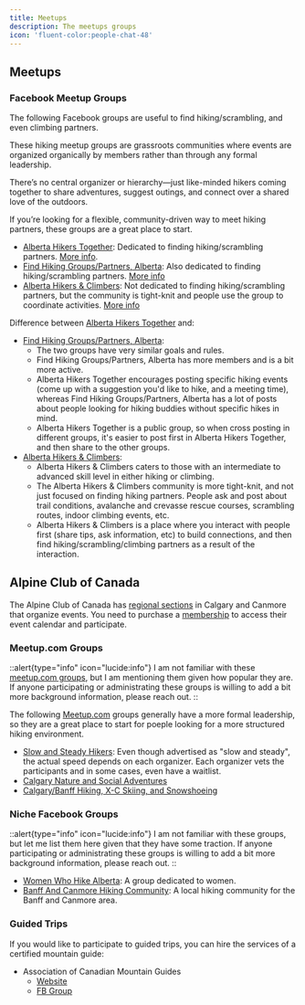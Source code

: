 ```yaml
---
title: Meetups
description: The meetups groups
icon: 'fluent-color:people-chat-48'
---
```


## Meetups

### Facebook Meetup Groups

The following Facebook groups are useful to find hiking/scrambling, and even climbing partners. 

These hiking meetup groups are grassroots communities where events are organized organically by members rather than through any formal leadership. 

There’s no central organizer or hierarchy—just like-minded hikers coming together to share adventures, suggest outings, and connect over a shared love of the outdoors. 

If you’re looking for a flexible, community-driven way to meet hiking partners, these groups are a great place to start.

- [Alberta Hikers Together](https://www.facebook.com/groups/albertahikerstogether): Dedicated to finding hiking/scrambling partners. [More info](/hiking-groups/group-info/alberta-hikers-together).
- [Find Hiking Groups/Partners, Alberta](https://www.facebook.com/groups/1835212146753367): Also dedicated to finding hiking/scrambling partners. [More info](/hiking-groups/group-info/find-hiking-groups-partners-alberta)
- [Alberta Hikers & Climbers](https://www.facebook.com/groups/1409264842848628): Not dedicated to finding hiking/scrambling partners, but the community is tight-knit and people use the group to coordinate activities. [More info](/hiking-groups/group-info/alberta-hikers-and-climbers)


Difference between [Alberta Hikers Together](https://www.facebook.com/groups/albertahikerstogether) and:
- [Find Hiking Groups/Partners, Alberta](https://www.facebook.com/groups/1835212146753367): 
  - The two groups have very similar goals and rules. 
  - Find Hiking Groups/Partners, Alberta has more members and is a bit more active.
  - Alberta Hikers Together encourages posting specific hiking events (come up with a suggestion you'd like to hike, and a meeting time), whereas Find Hiking Groups/Partners, Alberta has a lot of posts about people looking for hiking buddies without specific hikes in mind.
  - Alberta Hikers Together is a public group, so when cross posting in different groups, it's easier to post first in Alberta Hikers Together, and then share to the other groups.
- [Alberta Hikers & Climbers](https://www.facebook.com/groups/1409264842848628): 
  - Alberta Hikers & Climbers caters to those with an intermediate to advanced skill level in either hiking or climbing.
  - The Alberta Hikers & Climbers community is more tight-knit, and not just focused on finding hiking partners. People ask and post about trail conditions, avalanche and crevasse rescue courses, 
    scrambling routes, indoor climbing events, etc.
  - Alberta Hikers & Climbers is a place where you interact with people first (share tips, ask information, etc) to build connections, and then find hiking/scrambling/climbing partners as a result of the interaction.
  
## Alpine Club of Canada

The Alpine Club of Canada has [regional sections](https://alpineclubofcanada.ca/community/) in Calgary and Canmore that organize events. 
You need to purchase a [membership](https://alpineclubofcanada.ca/membership/) to access their event calendar and participate.
  
### Meetup.com Groups

::alert{type="info" icon="lucide:info"}
  I am not familiar with these [meetup.com groups](https://www.meetup.com/), but I am mentioning them given how popular they are. 
  If anyone participating or administrating these groups is willing to add a bit more background information, please reach out.
::


The following [Meetup.com](https://meetup.com) groups generally have a more formal leadership, 
so they are a great place to start for poeple looking for a more structured hiking environment.

- [Slow and Steady Hikers](https://www.meetup.com/slow-and-steady-hikers/): Even though advertised as "slow and steady", the actual speed depends on each organizer. Each organizer vets the participants and
  in some cases, even have a waitlist.
- [Calgary Nature and Social Adventures](https://www.meetup.com/calgary-nature-and-social-adventures/)
- [Calgary/Banff Hiking, X-C Skiing, and Snowshoeing](https://www.meetup.com/calgarybanffhikingmeetup/)

### Niche Facebook Groups

::alert{type="info" icon="lucide:info"}
  I am not familiar with these groups, but let me list them here given that they have some traction. 
  If anyone participating or administrating these groups is willing to add a bit more background information, please reach out.
::

- [Women Who Hike Alberta](https://www.facebook.com/groups/1014690558664444): A group dedicated to women.
- [Banff And Canmore Hiking Community](https://www.facebook.com/groups/992840258554589): A local hiking community for the Banff and Canmore area.

### Guided Trips

If you would like to participate to guided trips, you can hire the services of a certified mountain guide:

- Association of Canadian Mountain Guides
  - [Website](https://www.acmg.ca/)
  - [FB Group](https://www.facebook.com/ACMG.ca)